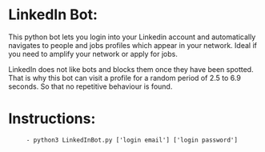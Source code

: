 # LinkedIn Bot:

This python bot lets you login into your Linkedin account and automatically navigates to people and jobs profiles which appear in your network.
Ideal if you need to amplify your network or apply for jobs.


LinkedIn does not like bots and blocks them once they have been spotted.
That is why this bot can visit a profile for a random period of 2.5 to 6.9 seconds. So that no repetitive behaviour is found.

# Instructions:

         - python3 LinkedInBot.py ['login email'] ['login password']
